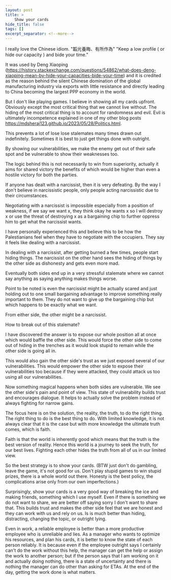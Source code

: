 ```yaml
---
layout: post
title: >
    Show your cards
hide_title: false
tags: []
excerpt_separator: <!--more-->
---
```


I really love the Chinese idiom. 
"韜光養晦、有所作為"
"Keep a low profile ( or hide our capacity ) and bide your time."

It was used by Deng Xiaoping (<a href="https://history.stackexchange.com/questions/54862/what-does-deng-xiaoping-mean-by-hide-your-capacities-bide-your-time" target="_blank">https://history.stackexchange.com/questions/54862/what-does-deng-xiaoping-mean-by-hide-your-capacities-bide-your-time</a>) and it is credited as the reason behind the silent Chinese domination of the global manufacturing industry via exports with little resistance and directly leading to China becoming the largest PPP economy in the world.

But I don't like playing games. I believe in showing all my cards upfront.
Obviously except the most critical thing that we cannot live without. The hiding of the most critical thing is to account for randomness and evil. Evil is ultimately incompetence explained in one of my other blog posts <a href="https://mdsheraj123.github.io/2023/05/28/Politics.html" target="_blank">https://mdsheraj123.github.io/2023/05/28/Politics.html</a>.

This prevents a lot of lose lose stalemates many times drawn out indefinitely. Sometimes it is best to just get things done with outright.

By showing our vulnerabilities, we make the enemy get out of their safe spot and be vulnerable to show their weaknesses too.

The logic behind this is not necessarily to win from superiority, actually it aims for shared victory the benefits of which would be higher than even a hostile victory for both the parties.

If anyone has dealt with a narcissist, then it is very defeating.
By the way I don't believe in narcissistic people, only people acting narcissistic due to their circumstances.

Negotiating with a narcissist is impossible especially from a position of weakness, if we say we want x, they think okay he wants x so I will destroy x or use the threat of destroying x as a bargaining chip to further oppress him to get what the narcissist wants.

I have personally experienced this and believe this to be how the Palestianians feel when they have to negotiate with the occupiers. They say it feels like dealing with a narcissist.

In dealing with a narcissist, after getting burned a few times, people start hiding things. The narcissist on the other hand sees the hiding of things by the other side as dishonesty and gets even more mad.

Eventually both sides end up in a very stressful stalemate where we cannot say anything as saying anything makes things worse.

Point to be noted is even the narcissist might be actually scared and just holding out to one small bargaining advantage to improve something really important to them. They do not want to give up the bargaining chip but which happens to be exactly what we want.

From either side, the other might be a narcissist.

How to break out of this stalemate?

I have discovered the answer is to expose our whole position all at once which would baffle the other side. This would force the other side to come out of hiding in the trenches as it would look stupid to remain while the other side is going all in.

This would also gain the other side's trust as we just exposed several of our vulnerabilities. This would empower the other side to expose their vulnerabilities too because if they were attacked, they could attack us too using all our vulnerabilities. 

Now something magical happens when both sides are vulnerable. We see the other side's pain and point of view. This state of vulnerability builds trust and encourages dialogue. It helps to actually solve the problem instead of always fighting for narrow gains.

The focus here is on the solution, the reality, the truth, to do the right thing.
The right thing to do is the best thing to do. With limited knowledge, it is not always clear that it is the case but with more knowledge the ultimate truth comes, which is faith. 

Faith is that the world is inherently good which means that the truth is the best version of reality. Hence this world is a journey to seek the truth, for our best lives. Fighting each other hides the truth from all of us in our limited view.

So the best strategy is to show your cards. (BTW just don't do gambling, leave the game, it's not good for us. Don't play stupid games to win stupid prizes, there is a whole world out there. Honesty is the best policy, the complications arise only from our own imperfections.)

Surprisingly, show your cards is a very good way of breaking the ice and making friends, something which I use myself. Even if there is something we do not want to share, we are better off saying sorry I don't want to share that. This builds trust and makes the other side feel that we are honest and they can work with us and rely on us. Is is much better than hiding, distracting, changing the topic, or outright lying. 

Even in work, a reliable employee is better than a more productive employee who is unreliable and lies. As a manager who wants to optimize his resources, and plan his cards, it is better to know the state of each person reliably. It is because even if the employee outright says I certainly can't do the work without this help, the manager can get the help or assign the work to another person; but if the person says that I am working on it and actually doing nothing, there is a state of uncertainty and there is nothing the manager can do other than asking for ETAs. At the end of the day, getting the work done is what matters.
